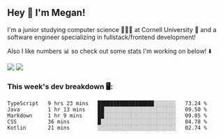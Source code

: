 ## Hey 👋 I'm Megan! 
I'm a junior studying computer science 👩🏻‍💻 at Cornell University 🐻 and a software engineer specializing in fullstack/frontend development!

Also I like numbers 📊 so check out some stats I'm working on below! ⬇️

<img src="https://github-readme-stats.vercel.app/api?username=meganyin13&show_icons=true&hide=stars&count_private=true" />

<img src="https://github-readme-stats.vercel.app/api/top-langs/?username=meganyin13&layout=compact&hide=Jupyter%20Notebook" />

### This week's dev breakdown 🖥:
<!--START_SECTION:waka-->
```text
TypeScript   9 hrs 23 mins   ██████████████████░░░░░░░   73.24 % 
Java         1 hr 13 mins    ██░░░░░░░░░░░░░░░░░░░░░░░   09.50 % 
Markdown     1 hr 9 mins     ██░░░░░░░░░░░░░░░░░░░░░░░   09.05 % 
CSS          36 mins         █░░░░░░░░░░░░░░░░░░░░░░░░   04.78 % 
Kotlin       21 mins         ░░░░░░░░░░░░░░░░░░░░░░░░░   02.74 %
```
<!--END_SECTION:waka-->